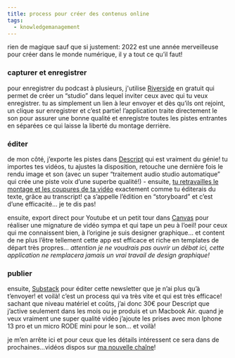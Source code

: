 ```yaml
---
title: process pour créer des contenus online
tags:
  - knowledgemanagement
---
```

rien de magique sauf que si justement: 2022 est une année merveilleuse pour créer dans le monde numérique, il y a tout ce qu’il faut!

### capturer et enregistrer

pour enregistrer du podcast à plusieurs, j'utilise [Riverside](https://riverside.fm/) en gratuit qui permet de créer un “studio” dans lequel inviter ceux avec qui tu veux enregistrer. tu as simplement un lien à leur envoyer et dès qu’ils ont rejoint, un clique sur enregistrer et c’est partie! l’application traite directement le son pour assurer une bonne qualité et enregistre toutes les pistes entrantes en séparées ce qui laisse la liberté du montage derrière.

### éditer

de mon côté, j’exporte les pistes dans [Descript](https://www.descript.com/) qui est vraiment du génie! tu importes tes vidéos, tu ajustes la disposition, retouche une dernière fois le rendu image et son (avec un super “traitement audio studio automatique” qui crée une piste voix d’une superbe qualité!) - ensuite, [tu retravailles le montage et les coupures de ta vidéo](https://youtu.be/8Sq-rih_Dgs) exactement comme tu éditerais du texte, grâce au transcript! ça s’appelle l’édition en “storyboard” et c’est d’une efficacité… je te dis pas!

ensuite, export direct pour Youtube et un petit tour dans [Canvas](https://www.canva.com/your-projects) pour réaliser une mignature de vidéo sympa et qui tape un peu à l’oeil! pour ceux qui me connaissent bien, à l’origine je suis designer graphique… et content de ne plus l’être tellement cette app est efficace et riche en templates de départ très propres… _attention je ne voudrais pas ouvrir un débat ici, cette application ne remplacera jamais un vrai travail de design graphique!_

### publier

ensuite, [Substack](http://substack.com/) pour éditer cette newsletter que je n’ai plus qu’à t’envoyer! et voilà! c’est un process qui va très vite et qui est très efficace! sachant que niveau matériel et coûts, j’ai donc 30€ pour Descript que j’active seulement dans les mois ou je produis et un Macbook Air. quand je veux vraiment une super qualité vidéo j’ajoute les prises avec mon Iphone 13 pro et un micro RODE mini pour le son… et voilà!

je m’en arrête ici et pour ceux que les détails intéressent ce sera dans de prochaines…vidéos dispos sur [ma nouvelle chaîne](https://www.youtube.com/channel/UCu6IAhpsjwXM6XyOEKBC8Jw)!